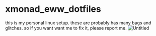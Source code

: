 # xmonad_eww_dotfiles
this is my personal linux setup. these are probably has many bags and glitches. so  if you want want me to fix it, please report me.
![Untitled](https://github.com/Tail-R/xmonad_eww_dotfiles/assets/132870183/27cbe5f2-9b9b-496e-b4e4-b23b7bf12702)
